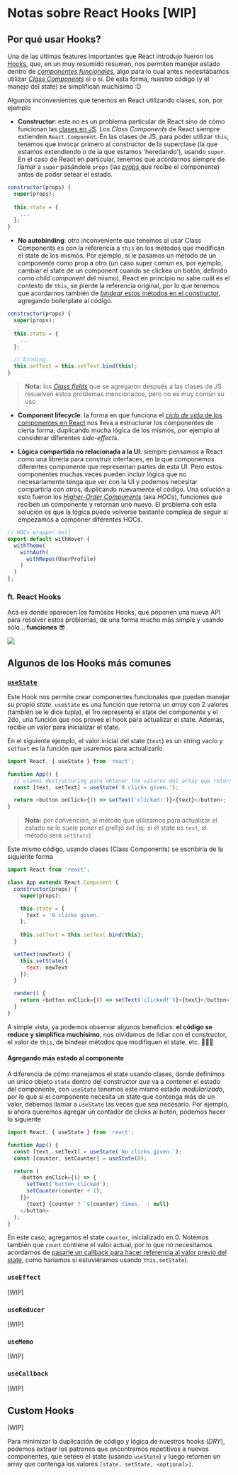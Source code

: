 # Notas sobre React Hooks [WIP]

## Por qué usar Hooks?

Una de las últimas features importantes que React introdujo fueron los [Hooks](https://es.reactjs.org/blog/2019/02/06/react-v16.8.0.html), que, en un muy resumido resumen, nos permiten manejar estado dentro de [_componentes funcionales_](https://github.com/undefinedschool/notes-react-basics#functional-o-stateless-components), algo para lo cual antes necesitábamos utilizar [_Class Components_](https://github.com/undefinedschool/notes-react-basics#class-o-stateful-components) si o si. De esta forma, nuestro código (y el manejo del state) se simplifican muchísimo :D

Algunos inconvenientes que tenemos en React utilizando clases, son, por ejemplo

- **Constructor**: este no es un problema particular de React sino de cómo funcionan las [clases en JS](https://developer.mozilla.org/en-US/docs/Web/JavaScript/Reference/Classes). Los _Class Components_ de React siempre extienden `React.Component`. En las clases de JS, para poder utilizar `this`, tenemos que invocar primero al constructor de la superclase (la que estamos extendiendo o de la que estamos 'heredando'), usando `super`. En el caso de React en particular, tenemos que acordarnos siempre de llamar a `super` pasándole `props` (las [_props_ ](https://github.com/undefinedschool/notes-react-basics#props) que recibe el componente) antes de poder setear el estado.

```js
constructor(props) {
  super(props);
  
  this.state = {
    ...
  };
}
```

- **No autobinding**: otro inconveniente que tenemos al usar Class Components es con la referencia a `this` en los métodos que modifican el state de los mismos. Por ejemplo, si le pasamos un método de un componente como prop a otro (un caso super común es, por ejemplo, cambiar el state de un component cuando se clickea un botón, definido como _child component_ del mismo), React en principio no sabe cuál es el contexto de `this`, se pierde la referencia original, por lo que tenemos que acordarnos también de [_bindear_ estos métodos en el constructor](https://stackoverflow.com/questions/32317154/react-uncaught-typeerror-cannot-read-property-setstate-of-undefined), agregando boilerplate al código.

```js
constructor(props) {
  super(props);
  
  this.state = {
    ...
  };

  // binding
  this.setText = this.setText.bind(this);
}
```

> **Nota:** los [_Class fields_](https://blog.g2i.co/react-class-components-with-es6-and-class-fields-927b2b59f94e) que se agregaron después a las clases de JS resuelven estos problemas mencionados, pero no es muy común su uso 

- **Component lifecycle**: la forma en que funciona el [_ciclo de vida_ de los componentes en React](https://reactjs.org/docs/state-and-lifecycle.html) nos lleva a estructurar los componentes de cierta forma, duplicando mucha lógica de los mismos, por ejemplo al considerar diferentes _side-effects_.

- **Lógica compartida no relacionada a la UI**: siempre pensamos a React como una librería para construir interfaces, en la que componemos diferentes componente que representan partes de esta UI. Pero estos componentes muchas veces pueden incluir lógica que no necesariamente tenga que ver con la UI y podemos necesitar compartirla con otros, duplicando nuevamente el código. Una solución a esto fueron los [_Higher-Order Components_](https://reactjs.org/docs/higher-order-components.html) (aka _HOCs_), funciones que reciben un componente y retornan uno nuevo. El problema con esta solución es que la lógica puede volverse bastante compleja de seguir si empezamos a componer diferentes HOCs.

```js
// HOCs wrapper hell
export default withHover {
  withTheme(
    withAuth(
      withRepos(UserProfile)
    )
  )
};
```

### ft. React Hooks

Acá es donde aparecen los famosos Hooks, que poponen una nueva API para resolver estos problemas, de una forma mucho más simple y usando sólo... **funciones** 😎.

[![](https://i.imgur.com/kOUapFS.png)](https://twitter.com/id_aa_carmack/status/53512300451201024)

## Algunos de los Hooks más comunes

### [`useState`](https://reactjs.org/docs/hooks-state.html)

Este Hook nos permite crear componentes funcionales que puedan manejar su propio _state_. `useState` es una función que retorna un _array_ con 2 valores (también se le dice tupla), el 1ro representa el state del componente y el 2do, una función que nos provee el hook para actualizar el state. Además, recibe un valor para inicializar el state.

En el siguiente ejemplo, el valor inicial del state (`text`) es un string vacío y `setText` es la función que usaremos para actualizarlo.

```js
import React, { useState } from 'react';

function App() {
  // usamos destructuring para obtener los valores del array que retorna `useState`
  const [text, setText] = useState('0 clicks given.');

  return <button onClick={() => setText('clicked!')}>{text}</button>;
}
```

> **Nota:** por convención, al método que utilizamos para actualizar el estado se le suele poner el prefijo _set_ (ej: si el state es `text`, el método será `setState`)

Este mismo código, usando clases (Class Components) se escribiría de la siguiente forma 

```js
import React from 'react';

class App extends React.Component {
  constructor(props) {
    super(props);

    this.state = {
      text = '0 clicks given.'
    };
    
    this.setText = this.setText.bind(this);
  }

  setText(newText) {
    this.setState({
      text: newText
    });
  }

  render() {
    return <button onClick={() => setText('clicked!')}>{text}</button>;
  }
}
```

A simple vista, ya podemos observar algunos beneficios: **el código se reduce y simplifica muchísimo**, nos olvidamos de lidiar con el constructor, el valor de `this`, de bindear métodos que modifiquen el state, etc. 🎉🎉🎉

#### Agregando más estado al componente

A diferencia de cómo manejamos el state usando clases, donde definimos un único objeto `state` dentro del constructor que va a contener el estado del componente, con `useState` tenemos este mismo estado _modularizado_, por lo que si el componente necesita un state que contenga más de un valor, debemos llamar a `useState` las veces que sea necesario. Por ejemplo, si ahora queremos agregar un contador de clicks al botón, podemos hacer lo siguiente

```js
import React, { useState } from 'react';

function App() {
  const [text, setText] = useState('No clicks given.');
  const [counter, setCounter] = useState(0);

  return (
    <button onClick={() => {
      setText('button clicked');
      setCounter(counter + 1);
    }}>
      {text} {counter ? `${counter} times.` : null}
    </button>
  );
}
```

En este caso, agregamos el state `counter`, inicializado en 0. Notemos también que `count` contiene el valor actual, por lo que no necesitamos acordarnos de [pasarle un callback para hacer referencia al valor previo del state](https://github.com/undefinedschool/notes-react-basics#modificando-el-state), como haríamos si estuviéramos usando `this.setState`).

### `useEffect`

[WIP]

### `useReducer`

[WIP]

### `useMemo`

[WIP]

### `useCallback`

[WIP]

## Custom Hooks

[WIP]

Para minimizar la duplicación de código y lógica de nuestros hooks (_DRY_), podemos extraer los patrones que encontremos repetitivos a nuevos componentes, que seteen el state (usando `useState`) y luego retornen un array que contenga los valores `[state, setState, <optional>]`.

